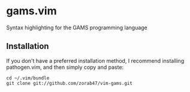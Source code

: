 # gams.vim

Syntax highlighting for the GAMS programming language

## Installation

If you don't have a preferred installation method, I recommend installing pathogen.vim, and then simply copy and paste:

```
cd ~/.vim/bundle
git clone git://github.com/zorab47/vim-gams.git
```
